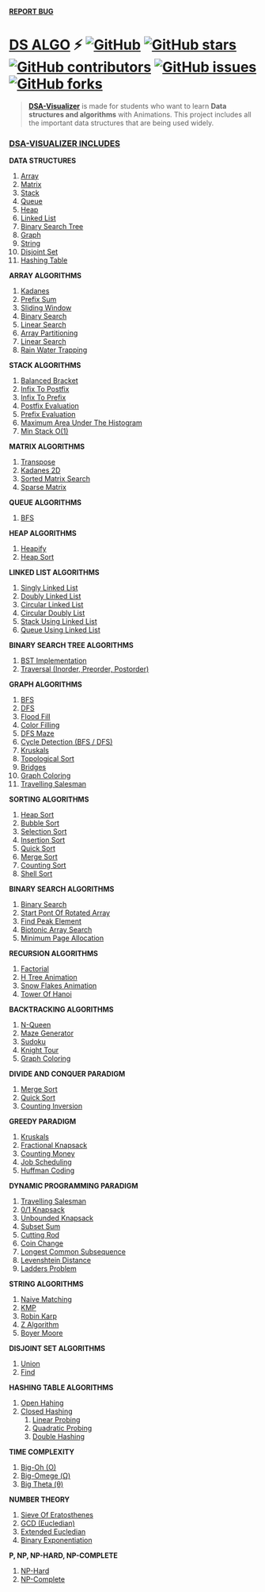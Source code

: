 [**REPORT BUG**](https://github.com/theneek14/DSA-Visualizer/issues)

# [DS ALGO](http://theneek14.github.io/DSA-Visualizer/)  ⚡️ [![GitHub](https://img.shields.io/github/license/theneek14/DSA-Visualizer?color=blue)](https://github.com/theneek14/DSA-Visualizer/blob/master/LICENSE) [![GitHub stars](https://img.shields.io/github/stars/theneek14/DSA-Visualizer)](https://github.com/theneek14/DSA-Visualizer/stargazers)  [![GitHub contributors](https://img.shields.io/github/contributors/theneek14/DSA-Visualizer.svg)](https://github.com/theneek14/DSA-Visualizer/graphs/contributors)   [![GitHub issues](https://img.shields.io/github/issues/theneek14/DSA-Visualizer.svg)](https://github.com/theneek14/DSA-Visualizer/issues) [![GitHub forks](https://img.shields.io/github/forks/theneek14/DSA-Visualizer.svg?style=social&label=Fork)](https://GitHub.com/theneek14/DSA-Visualizer/network/)


> **<a href="https://theneek14.github.io/DSA-Visualizer/" >DSA-Visualizer</a>** is made for students who want to learn **Data structures and algorithms** with Animations. This project includes all the important data structures that are  being used widely. <!-- Even 450+ questions are included that you can solve simuntaneouly to make a strong grip over each of these data structures and algorithms.-->

### <a href="https://theneek14.github.io/DSA-Visualizer/" >DSA-VISUALIZER INCLUDES</a>

**DATA STRUCTURES**
 1.  [Array](http://theneek14.github.io/DSA-Visualizer/templates/array.html)
 2.  [Matrix](http://theneek14.github.io/DSA-Visualizer/templates/matrix.html)
 3.  [Stack](http://theneek14.github.io/DSA-Visualizer/templates/stack.html)
 4.  [Queue](http://theneek14.github.io/DSA-Visualizer/templates/queue.html)
 5.  [Heap](http://theneek14.github.io/DSA-Visualizer/templates/heap.html)
 6.  [Linked List](http://theneek14.github.io/DSA-Visualizer/templates/linkedlist.html)
 7.  [Binary Search Tree](http://theneek14.github.io/DSA-Visualizer/templates/tree.html)
 8.  [Graph](http://theneek14.github.io/DSA-Visualizer/templates/graph.html)
 9.  [String](http://theneek14.github.io/DSA-Visualizer/templates/string.html) 
 10. [Disjoint Set](http://theneek14.github.io/DSA-Visualizer/templates/disjoint.html)
 11. [Hashing Table](http://theneek14.github.io/DSA-Visualizer/templates/hashing_table.html)
 <!--12. Segment Tree -->

**ARRAY ALGORITHMS**
  1. [Kadanes](http://theneek14.github.io/DSA-Visualizer/templates/array/kadane.html)
  2. [Prefix Sum](http://theneek14.github.io/DSA-Visualizer/templates/array/prefix_sum.html)
  3. [Sliding Window](http://theneek14.github.io/DSA-Visualizer/templates/array/sliding_windows.html)
  4. [Binary Search](http://theneek14.github.io/DSA-Visualizer/templates/search_algorithms/binary.html)
  5. [Linear Search](http://theneek14.github.io/DSA-Visualizer/templates/array/linear.html)
  6. [Array Partitioning](http://theneek14.github.io/DSA-Visualizer/templates/array/partition.html)
  7. [Linear Search](http://theneek14.github.io/DSA-Visualizer/templates/array/linear.html)
  8. [Rain Water Trapping](http://theneek14.github.io/DSA-Visualizer/templates/array/rain_water.html)

**STACK ALGORITHMS**
  1. [Balanced Bracket](http://theneek14.github.io/DSA-Visualizer/templates/stack/balanced_bracket.html)
  2. [Infix  To Postfix](http://theneek14.github.io/DSA-Visualizer/templates/stack/infix_to_postfix.html)
  3. [Infix To Prefix](http://theneek14.github.io/DSA-Visualizer/templates/stack/infix_to_prefix.html)
  4. [Postfix Evaluation](http://theneek14.github.io/DSA-Visualizer/templates/stack/postfix_evaluation.html)
  5. [Prefix Evaluation](http://theneek14.github.io/DSA-Visualizer/templates/stack/prefix_evaluation.html)
  6. [Maximum Area Under The Histogram](http://theneek14.github.io/DSA-Visualizer/templates/stack/max_area_hist.html)
  7. [Min Stack O(1)](http://theneek14.github.io/DSA-Visualizer/templates/stack/min_stack.html)

**MATRIX ALGORITHMS**
  1. [Transpose](http://theneek14.github.io/DSA-Visualizer/templates/matrix/transpose.html)
  2. [Kadanes 2D](http://theneek14.github.io/DSA-Visualizer/templates/matrix/kadanes.html)
  3. [Sorted Matrix Search](http://theneek14.github.io/DSA-Visualizer/templates/matrix/binary_search.html)
  4. [Sparse Matrix](http://theneek14.github.io/DSA-Visualizer/templates/matrix/sparse_matrix.html)

**QUEUE ALGORITHMS**
  1. [BFS](http://theneek14.github.io/DSA-Visualizer/templates/queue/bfs.html)

**HEAP ALGORITHMS**
  1. [Heapify](http://theneek14.github.io/DSA-Visualizer/templates/heap/heapify.html)
  2. [Heap Sort](http://theneek14.github.io/DSA-Visualizer/templates/heap/heap_sort.html)

**LINKED LIST ALGORITHMS**
  1. [Singly Linked List](http://theneek14.github.io/DSA-Visualizer/templates/linked_list/singly.html)
  2. [Doubly Linked List](http://theneek14.github.io.me/DSA-Visualizer/templates/linked_list/doubly.html)
  3. [Circular Linked List](http://theneek14.github.io.me/DSA-Visualizer/templates/linked_list/circular_singly.html)
  4. [Circular Doubly List](http://theneek14.github.io.me/DSA-Visualizer/templates/linked_list/circular_doubly.html)
  5. [Stack Using Linked List](http://theneek14.github.io.me/DSA-Visualizer/templates/linked_list/linked_stack.html)
  6. [Queue Using Linked List](http://theneek14.github.io.me/DSA-Visualizer/templates/linked_list/linked_queue.html)

**BINARY SEARCH TREE ALGORITHMS**
  1. [BST Implementation](http://theneek14.github.io.me/DSA-Visualizer/templates/bst/binary.html)
  2. [Traversal (Inorder, Preorder, Postorder)](http://theneek14.github.io.me/DSA-Visualizer/templates/bst/traversal.html)

**GRAPH ALGORITHMS**
  1.  [BFS](http://theneek14.github.io.me/DSA-Visualizer/templates/graphs/)
  2.  [DFS](http://theneek14.github.io/DSA-Visualizer/templates/graphs/)
  3.  [Flood Fill](http://theneek14.github.io/DSA-Visualizer/templates/graphs/flood_fill.html)
  4.  [Color Filling](http://theneek14.github.io/DSA-Visualizer/templates/graphs/color_filling.html)
  5.  [DFS Maze](http://theneek14.github.io/DSA-Visualizer/templates/graphs/create_dfs_maze.html)
  6.  [Cycle Detection (BFS / DFS)](http://theneek14.github.io/DSA-Visualizer/templates/graphs/detect_cycle.html)
  8.  [Kruskals](http://theneek14.github.io/DSA-Visualizer/templates/graphs/kruskals.html)
  9.  [Topological Sort](http://theneek14.github.io/DSA-Visualizer/templates/graphs/topological.html)
  11. [Bridges](http://theneek14.github.io/DSA-Visualizer/templates/graphs/bridges.html)
  12. [Graph Coloring](http://theneek14.github.io/DSA-Visualizer/templates/graphs/graph_coloring.html)
  13. [Travelling Salesman](http://theneek14.github.io/DSA-Visualizer/templates/graphs/travelling_salesman.html)
  <!-- 12. [Kosarajus](http://theneek14.github.io/DSA-Visualizer/templates/graphs/kosarajus.html)
   -->
   
 **SORTING ALGORITHMS**
  1. [Heap Sort](http://theneek14.github.io/DSA-Visualizer/templates/sort_algorithms/heap.html)
  2. [Bubble Sort](http://theneek14.github.io/DSA-Visualizer/templates/sort_algorithms/bubble.html)
  3. [Selection Sort](http://theneek14.github.io/DSA-Visualizer/templates/sort_algorithms/selection.html)
  4. [Insertion Sort](http://theneek14.github.io/DSA-Visualizer/templates/sort_algorithms/insertion.html)
  5. [Quick Sort](http://theneek14.github.io/DSA-Visualizer/templates/sort_algorithms/quick.html)
  6. [Merge Sort](http://theneek14.github.io/DSA-Visualizer/templates/sort_algorithms/merge.html)
  7. [Counting Sort](http://theneek14.github.io/DSA-Visualizer/templates/sort_algorithms/counting.html)
  8. [Shell Sort](http://theneek14.github.io/DSA-Visualizer/templates/sort_algorithms/shell.html)
  
**BINARY SEARCH ALGORITHMS**
  1. [Binary Search](http://theneek14.github.io/DSA-Visualizer/templates/search_algorithms/binary.html)
  2. [Start Pont Of Rotated Array](http://theneek14.github.io/DSA-Visualizer/templates/search_algorithms/rotated_array.html)
  3. [Find Peak Element](http://theneek14.github.io/DSA-Visualizer/templates/search_algorithms/peak_element.html)
  4. [Biotonic Array Search](http://theneek14.github.io/DSA-Visualizer/templates/search_algorithms/biotonic_array.html)
  5. [Minimum Page Allocation](http://theneek14.github.io/DSA-Visualizer/templates/search_algorithms/minimum_page_allocation.html)

**RECURSION ALGORITHMS**
  1. [Factorial ](http://theneek14.github.io/DSA-Visualizer/templates/recursion/factorial.html)
  2. [H Tree Animation](http://theneek14.github.io/DSA-Visualizer/templates/recursion/h_tree.html)
  3. [Snow Flakes Animation](http://theneek14.github.io/DSA-Visualizer/templates/recursion/snow_flakes.html)
  4. [Tower Of Hanoi](http://theneek14.github.io/DSA-Visualizer/templates/recursion/tower_of_hanoi.html)

**BACKTRACKING ALGORITHMS**
  1. [N-Queen](http://theneek14.github.io/DSA-Visualizer/templates/backtracking/n_queen.html)
  2. [Maze Generator](http://theneek14.github.io/DSA-Visualizer/templates/backtracking/maze.html)
  3. [Sudoku](http://theneek14.github.io/DSA-Visualizer/templates/backtracking/sudoku.html)
  4. [Knight Tour](http://theneek14.github.io/DSA-Visualizer/templates/backtracking/knight_tour.html)
  5. [Graph Coloring](http://theneek14.github.io/DSA-Visualizer/templates/backtracking/graph_coloring.html)
  
**DIVIDE AND CONQUER PARADIGM**
  1. [Merge Sort](http://theneek14.github.io/DSA-Visualizer/templates/divide_and_conquer/merge.html)
  2. [Quick Sort](http://theneek14.github.io/DSA-Visualizer/templates/divide_and_conquer/quick.html)
  3. [Counting Inversion](http://theneek14.github.io/DSA-Visualizer/templates/divide_and_conquer/counting_inversion.html)

**GREEDY PARADIGM**
  1. [Kruskals](http://theneek14.github.io/DSA-Visualizer/templates/greedy/kruskals.html)
  2. [Fractional Knapsack](http://theneek14.github.io/DSA-Visualizer/templates/greedy/knapsack.html)
  3. [Counting Money](http://theneek14.github.io/DSA-Visualizer/templates/greedy/counting_money.html)
  4. [Job Scheduling](http://theneek14.github.io/DSA-Visualizer/templates/greedy/job_schedulling.html)
  5. [Huffman Coding](http://theneek14.github.io/DSA-Visualizer/templates/greedy/huffman_coding.html)
 
**DYNAMIC PROGRAMMING PARADIGM**
  1.  [Travelling Salesman](http://theneek14.github.io/DSA-Visualizer/templates/dynamic/travelling_salesman.html)
  2.  [0/1 Knapsack](http://theneek14.github.io/DSA-Visualizer/templates/dynamic/0_1_knapsack.html)
  3.  [Unbounded Knapsack](http://theneek14.github.io/DSA-Visualizer/templates/dynamic/unbounded_0_1_knapsack.html)
  4.  [Subset Sum](http://theneek14.github.io/DSA-Visualizer/templates/dynamic/subset_sum.html)
  5.  [Cutting Rod](http://theneek14.github.io/DSA-Visualizer/templates/dynamic/cutting_rod.html)
  6.  [Coin Change](http://theneek14.github.io/DSA-Visualizer/templates/dynamic/coin_change_making.html)
  7.  [Longest Common Subsequence](http://theneek14.github.io/DSA-Visualizer/templates/dynamic/longest_common_sequence.html)
  8.  [Levenshtein Distance ](http://theneek14.github.io/DSA-Visualizer/templates/dynamic/levenshtein.html)
  9. [Ladders Problem](http://theneek14.github.io/DSA-Visualizer/templates/dynamic/ladder.html)

**STRING ALGORITHMS**
  1. [Naive Matching](http://theneek14.github.io/DSA-Visualizer/templates/string/naive_search.html)
  2. [KMP](http://theneek14.github.io/DSA-Visualizer/templates/string/kmp.html)
  3. [Robin Karp](http://theneek14.github.io/DSA-Visualizer/templates/string/robin_karp.html)
  4. [Z Algorithm](http://theneek14.github.io/DSA-Visualizer/templates/string/z_function.html)
  5. [Boyer Moore](http://theneek14.github.io/DSA-Visualizer/templates/string/boyer_moore.html)

**DISJOINT SET ALGORITHMS**
  1. [Union](http://theneek14.github.io/DSA-Visualizer/templates/disjoint_set/union.html)
  2. [Find](http://theneek14.github.io/DSA-Visualizer/templates/disjoint_set/find.html)

**HASHING TABLE ALGORITHMS**
  1. [Open Hahing](http://theneek14.github.io/DSA-Visualizer/templates/hashing_table/open_hashing.html)
  2. [Closed Hashing](http://theneek14.github.io/DSA-Visualizer/templates/hashing_table/closed_hashing.html)
     1. [Linear Probing](http://theneek14.github.io/DSA-Visualizer/templates/hashing_table/closed_hashing/linear_probing.html)
     2. [Quadratic Probing](http://theneek14.github.io/DSA-Visualizer/templates/hashing_table/closed_hashing/quadratic_probing.html)
     3. [Double Hashing](http://theneek14.github.io/DSA-Visualizer/templates/hashing_table/closed_hashing/double_hashing.html)

<!--
**SEGMENT TREE ALGORITHMS**
  1. Range Query 
  2. Update Query
-->

<!--
**QUESTIONS**
  1.  Array
  2.  Matrix
  3.  String
  4.  Searching And Sorting
  5.  Linked List
  6.  Binary Tree
  7.  Binary Search Tree
  8.  Greedy
  9.  Backtracking
  10. Stack And Queue
  11. Heap
  12. Graphs
  13. Trie
  14. Dynamic Programming
  15. Bit Manipulation
--> 

**TIME COMPLEXITY**
  1. [Big-Oh (O)](http://theneek14.github.io/DSA-Visualizer/templates/time_complexity.html)
  2. [Big-Omege (Ω)](http://theneek14.github.io/DSA-Visualizer/templates/time_complexity.html)
  3. [Big Theta (θ)](http://theneek14.github.io/DSA-Visualizer/templates/time_complexity.html)

**NUMBER THEORY**
  1. [Sieve Of Eratosthenes](http://theneek14.github.io/DSA-Visualizer/templates/number_theory/sieve_of_eratosthenes.html)
  2. [GCD (Eucledian)](http://theneek14.github.io/DSA-Visualizer/templates/number_theory/gcd.html)
  3. [Extended Eucledian](http://theneek14.github.io/DSA-Visualizer/templates/number_theory/extended_eucledian.html)
  4. [Binary Exponentiation](http://theneek14.github.io/DSA-Visualizer/templates/number_theory/binary_exponentiation.html)

**P, NP, NP-HARD, NP-COMPLETE**
1. [NP-Hard](http://theneek14.github.io/DSA-Visualizer/templates/np_hard.html)
2. [NP-Complete](http://theneek14.github.io/DSA-Visualizer/templates/np_hard.html)




